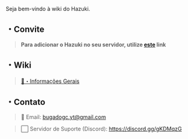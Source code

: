 Seja bem-vindo à wiki do Hazuki.
## ・Convite
> **Para adicionar o Hazuki no seu servidor, utilize [este](https://discord.com/oauth2/authorize?client_id=741802269070327869&permissions=8&scope=bot) link**
## ・Wiki
> [📌・Informações Gerais]()
## ・Contato
> 📧 Email: bugadogc.yt@gmail.com

> ⬜ Servidor de Suporte (Discord): https://discord.gg/gKDMqzG

